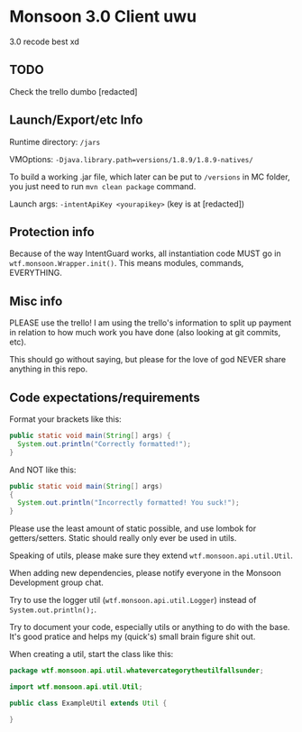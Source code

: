 # Monsoon 3.0 Client uwu
3.0 recode best xd

## TODO
Check the trello dumbo [redacted]

## Launch/Export/etc Info
Runtime directory: `/jars`

VMOptions: `-Djava.library.path=versions/1.8.9/1.8.9-natives/`

To build a working .jar file, which later can be put to `/versions` in MC folder, you just need to run `mvn clean package` command.

Launch args: `-intentApiKey <yourapikey>` (key is at [redacted])

## Protection info
Because of the way IntentGuard works, all instantiation code MUST go in `wtf.monsoon.Wrapper.init()`. This means modules, commands, EVERYTHING.

## Misc info
PLEASE use the trello! I am using the trello's information to split up payment in relation to how much work you have done (also looking at git commits, etc).

This should go without saying, but please for the love of god NEVER share anything in this repo.

## Code expectations/requirements
Format your brackets like this:
```java
public static void main(String[] args) {
  System.out.println("Correctly formatted!");
}
```
And NOT like this:
```java
public static void main(String[] args) 
{
  System.out.println("Incorrectly formatted! You suck!");
}
```

Please use the least amount of static possible, and use lombok for getters/setters. Static should really only ever be used in utils.

Speaking of utils, please make sure they extend `wtf.monsoon.api.util.Util`.

When adding new dependencies, please notify everyone in the Monsoon Development group chat.

Try to use the logger util (`wtf.monsoon.api.util.Logger`) instead of `System.out.println();`.

Try to document your code, especially utils or anything to do with the base. It's good pratice and helps my (quick's) small brain figure shit out.

When creating a util, start the class like this:
```java
package wtf.monsoon.api.util.whatevercategorytheutilfallsunder;

import wtf.monsoon.api.util.Util;

public class ExampleUtil extends Util {

}
```

